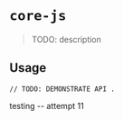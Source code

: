 # `core-js`

> TODO: description

## Usage

```
// TODO: DEMONSTRATE API .
```

testing -- attempt 11
